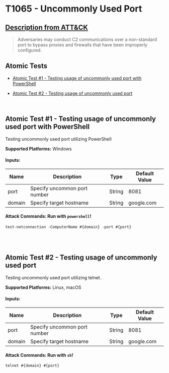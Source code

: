 # T1065 - Uncommonly Used Port
## [Description from ATT&CK](https://attack.mitre.org/wiki/Technique/T1065)
<blockquote>Adversaries may conduct C2 communications over a non-standard port to bypass proxies and firewalls that have been improperly configured.</blockquote>

## Atomic Tests

- [Atomic Test #1 - Testing usage of uncommonly used port with PowerShell](#atomic-test-1---testing-usage-of-uncommonly-used-port-with-powershell)

- [Atomic Test #2 - Testing usage of uncommonly used port](#atomic-test-2---testing-usage-of-uncommonly-used-port)


<br/>

## Atomic Test #1 - Testing usage of uncommonly used port with PowerShell
Testing uncommonly used port utilizing PowerShell

**Supported Platforms:** Windows




#### Inputs:
| Name | Description | Type | Default Value | 
|------|-------------|------|---------------|
| port | Specify uncommon port number | String | 8081|
| domain | Specify target hostname | String | google.com|


#### Attack Commands: Run with `powershell`! 
```
test-netconnection -ComputerName #{domain} -port #{port}
```






<br/>
<br/>

## Atomic Test #2 - Testing usage of uncommonly used port
Testing uncommonly used port utilizing telnet.

**Supported Platforms:** Linux, macOS




#### Inputs:
| Name | Description | Type | Default Value | 
|------|-------------|------|---------------|
| port | Specify uncommon port number | String | 8081|
| domain | Specify target hostname | String | google.com|


#### Attack Commands: Run with `sh`! 
```
telnet #{domain} #{port}
```






<br/>
